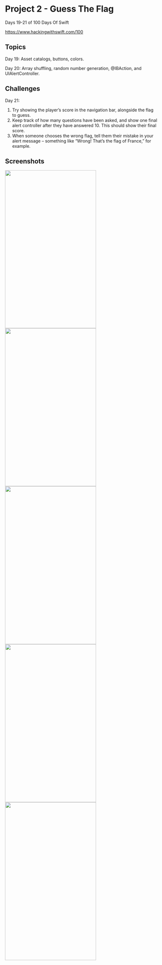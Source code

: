 # Project 2 - Guess The Flag

Days 19-21 of 100 Days Of Swift

https://www.hackingwithswift.com/100

## Topics

Day 19: Asset catalogs, buttons, colors.

Day 20: Array shuffling, random number generation, @IBAction, and UIAlertController.

## Challenges

Day 21:

1. Try showing the player’s score in the navigation bar, alongside the flag to guess.
2. Keep track of how many questions have been asked, and show one final alert controller after they have answered 10. This should show their final score.
3. When someone chooses the wrong flag, tell them their mistake in your alert message – something like “Wrong! That’s the flag of France,” for example.

## Screenshots

<img src="https://github.com/vogtmano/Project-2/assets/92689831/a4c21388-1713-494d-89e3-1eef7e4b9a11" width="300" height="520">

<img src="https://github.com/vogtmano/Project-2/assets/92689831/c3ba8861-e21f-4faa-a38b-b8725924e759" width="300" height="520">
                                                                                                                             
<img src="https://github.com/vogtmano/Project-2/assets/92689831/b0fb64e4-2ec3-4644-a5e2-d7fafbe77442" width="300" height="520">

<img src="https://github.com/vogtmano/Project-2/assets/92689831/5b99df01-dfaa-421b-92f2-e3511432a797" width="300" height="520">
                                                                                                                             
<img src="https://github.com/vogtmano/Project-2/assets/92689831/01c94ae1-73a4-40c7-9391-81433bcb7157" width="300" height="520">
